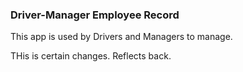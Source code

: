 ### Driver-Manager Employee Record

This app is used by Drivers and Managers to manage.

THis is certain changes.
Reflects back.